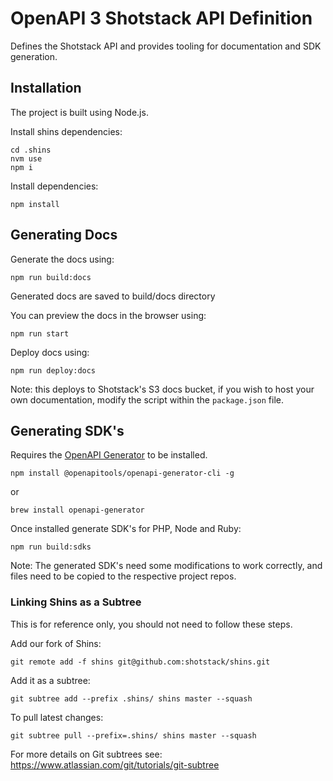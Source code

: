 # OpenAPI 3 Shotstack API Definition

Defines the Shotstack API and provides tooling for documentation and SDK generation.

## Installation

The project is built using Node.js.

Install shins dependencies:
```
cd .shins
nvm use
npm i
```

Install dependencies:
```
npm install
```

## Generating Docs

Generate the docs using:

```
npm run build:docs
```

Generated docs are saved to build/docs directory

You can preview the docs in the browser using:

```
npm run start
```

Deploy docs using:

```
npm run deploy:docs
```

Note: this deploys to Shotstack's S3 docs bucket, if you wish to host your own documentation, modify the script within
the `package.json` file.


## Generating SDK's

Requires the [OpenAPI Generator](https://openapi-generator.tech/) to be installed.

```
npm install @openapitools/openapi-generator-cli -g
```

or

```
brew install openapi-generator
```

Once installed generate SDK's for PHP, Node and Ruby:

```
npm run build:sdks
```

Note: The generated SDK's need some modifications to work correctly, and files need to be copied to the respective
project repos.

### Linking Shins as a Subtree

This is for reference only, you should not need to follow these steps.

Add our fork of Shins:
```
git remote add -f shins git@github.com:shotstack/shins.git
```

Add it as a subtree:
```
git subtree add --prefix .shins/ shins master --squash
```

To pull latest changes:
```
git subtree pull --prefix=.shins/ shins master --squash
```

For more details on Git subtrees see: https://www.atlassian.com/git/tutorials/git-subtree
